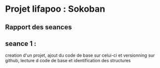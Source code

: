 # Projet lifapoo : Sokoban

## Rapport des seances
## seance 1 : 
creation d'un projet, ajout du code de base sur celui-ci et versionning sur github, lecture d code de base et identification des structures

